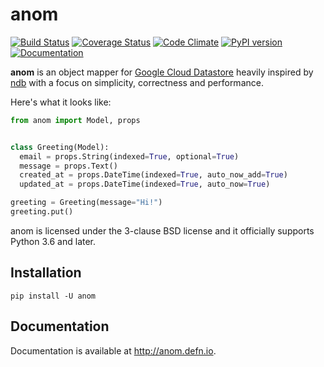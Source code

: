 # anom

[![Build Status](https://travis-ci.org/Bogdanp/anom-py.svg?branch=master)](https://travis-ci.org/Bogdanp/anom-py)
[![Coverage Status](https://coveralls.io/repos/github/Bogdanp/anom-py/badge.svg?branch=master)](https://coveralls.io/github/Bogdanp/anom-py?branch=master)
[![Code Climate](https://codeclimate.com/github/Bogdanp/anom-py/badges/gpa.svg)](https://codeclimate.com/github/Bogdanp/anom-py)
[![PyPI version](https://badge.fury.io/py/anom.svg)](https://badge.fury.io/py/anom)
[![Documentation](https://img.shields.io/badge/doc-latest-brightgreen.svg)](http://anom.defn.io)

**anom** is an object mapper for [Google Cloud Datastore][gcd] heavily
inspired by [ndb][ndb] with a focus on simplicity, correctness and
performance.

Here's what it looks like:

``` python
from anom import Model, props


class Greeting(Model):
  email = props.String(indexed=True, optional=True)
  message = props.Text()
  created_at = props.DateTime(indexed=True, auto_now_add=True)
  updated_at = props.DateTime(indexed=True, auto_now=True)

greeting = Greeting(message="Hi!")
greeting.put()
```

anom is licensed under the 3-clause BSD license and it officially
supports Python 3.6 and later.

## Installation

```
pip install -U anom
```

## Documentation

Documentation is available at http://anom.defn.io.


[gcd]: https://cloud.google.com/datastore/docs/
[ndb]: https://cloud.google.com/appengine/docs/standard/python/ndb/

